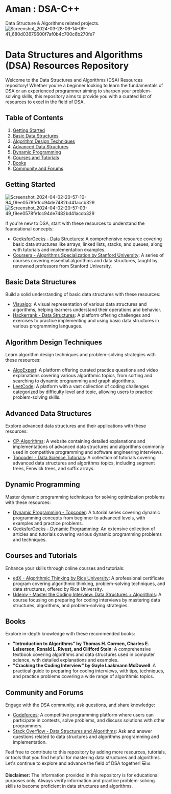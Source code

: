 # Aman : DSA-C++
Data Structure &amp; Algorithms related projects.
![Screenshot_2024-03-28-06-14-09-41_680d03679600f7af0b4c700c6b270fe7](https://github.com/AmanMehta199816/DSA-by-Aman-Mehta-/assets/96304523/cc7d84aa-9aa2-44bf-90bb-c7cdd503ea10)

# Data Structures and Algorithms (DSA) Resources Repository

Welcome to the Data Structures and Algorithms (DSA) Resources repository! Whether you're a beginner looking to learn the fundamentals of DSA or an experienced programmer aiming to sharpen your problem-solving skills, this repository aims to provide you with a curated list of resources to excel in the field of DSA.

## Table of Contents

1. [Getting Started](#getting-started)
2. [Basic Data Structures](#basic-data-structures)
3. [Algorithm Design Techniques](#algorithm-design-techniques)
4. [Advanced Data Structures](#advanced-data-structures)
5. [Dynamic Programming](#dynamic-programming)
6. [Courses and Tutorials](#courses-and-tutorials)
7. [Books](#books)
8. [Community and Forums](#community-and-forums)

## Getting Started
![Screenshot_2024-04-02-20-57-10-94_f9ee0578fe1cc94de7482bd41accb329](https://github.com/AmanMehta199816/DSA-by-Aman-Mehta-/assets/96304523/b1b8cf0c-b5c5-48b0-8a16-cd350e055c2b)
![Screenshot_2024-04-02-20-57-03-49_f9ee0578fe1cc94de7482bd41accb329](https://github.com/AmanMehta199816/DSA-by-Aman-Mehta-/assets/96304523/1461a58d-b681-49e9-b354-c65dfcd98367)

If you're new to DSA, start with these resources to understand the foundational concepts:

- [GeeksforGeeks - Data Structures](https://www.geeksforgeeks.org/data-structures/): A comprehensive resource covering basic data structures like arrays, linked lists, stacks, and queues, along with tutorials and implementation examples.
- [Coursera - Algorithms Specialization by Stanford University](https://www.coursera.org/specializations/algorithms): A series of courses covering essential algorithms and data structures, taught by renowned professors from Stanford University.

## Basic Data Structures

Build a solid understanding of basic data structures with these resources:

- [Visualgo](https://visualgo.net/en): A visual representation of various data structures and algorithms, helping learners understand their operations and behavior.
- [Hackerrank - Data Structures](https://www.hackerrank.com/domains/data-structures): A platform offering challenges and exercises to practice implementing and using basic data structures in various programming languages.

## Algorithm Design Techniques

Learn algorithm design techniques and problem-solving strategies with these resources:

- [AlgoExpert](https://www.algoexpert.io/): A platform offering curated practice questions and video explanations covering various algorithmic topics, from sorting and searching to dynamic programming and graph algorithms.
- [LeetCode](https://leetcode.com/): A platform with a vast collection of coding challenges categorized by difficulty level and topic, allowing users to practice problem-solving skills.

## Advanced Data Structures

Explore advanced data structures and their applications with these resources:

- [CP-Algorithms](https://cp-algorithms.com/): A website containing detailed explanations and implementations of advanced data structures and algorithms commonly used in competitive programming and software engineering interviews.
- [Topcoder - Data Science Tutorials](https://www.topcoder.com/community/data-science/data-science-tutorials/): A collection of tutorials covering advanced data structures and algorithms topics, including segment trees, Fenwick trees, and suffix arrays.

## Dynamic Programming

Master dynamic programming techniques for solving optimization problems with these resources:

- [Dynamic Programming - Topcoder](https://www.topcoder.com/community/competitive-programming/tutorials/dynamic-programming-from-novice-to-advanced/): A tutorial series covering dynamic programming concepts from beginner to advanced levels, with examples and practice problems.
- [GeeksforGeeks - Dynamic Programming](https://www.geeksforgeeks.org/dynamic-programming/): An extensive collection of articles and tutorials covering various dynamic programming problems and techniques.

## Courses and Tutorials

Enhance your skills through online courses and tutorials:

- [edX - Algorithmic Thinking by Rice University](https://www.edx.org/professional-certificate/rice-university-algorithmic-thinking): A professional certificate program covering algorithmic thinking, problem-solving techniques, and data structures, offered by Rice University.
- [Udemy - Master the Coding Interview: Data Structures + Algorithms](https://www.udemy.com/course/master-the-coding-interview-data-structures-algorithms/): A course focusing on preparing for coding interviews by mastering data structures, algorithms, and problem-solving strategies.

## Books

Explore in-depth knowledge with these recommended books:

- **"Introduction to Algorithms" by Thomas H. Cormen, Charles E. Leiserson, Ronald L. Rivest, and Clifford Stein**: A comprehensive textbook covering algorithms and data structures used in computer science, with detailed explanations and examples.
- **"Cracking the Coding Interview" by Gayle Laakmann McDowell**: A practical guide to preparing for coding interviews, with tips, techniques, and practice problems covering a wide range of algorithmic topics.

## Community and Forums

Engage with the DSA community, ask questions, and share knowledge:

- [Codeforces](https://codeforces.com/): A competitive programming platform where users can participate in contests, solve problems, and discuss solutions with other programmers.
- [Stack Overflow - Data Structures and Algorithms](https://stackoverflow.com/questions/tagged/data-structures+algorithm): Ask and answer questions related to data structures and algorithms programming and implementation.

Feel free to contribute to this repository by adding more resources, tutorials, or tools that you find helpful for mastering data structures and algorithms. Let's continue to explore and advance the field of DSA together! 💻📊

**Disclaimer:** The information provided in this repository is for educational purposes only. Always verify information and practice problem-solving skills to become proficient in data structures and algorithms.
